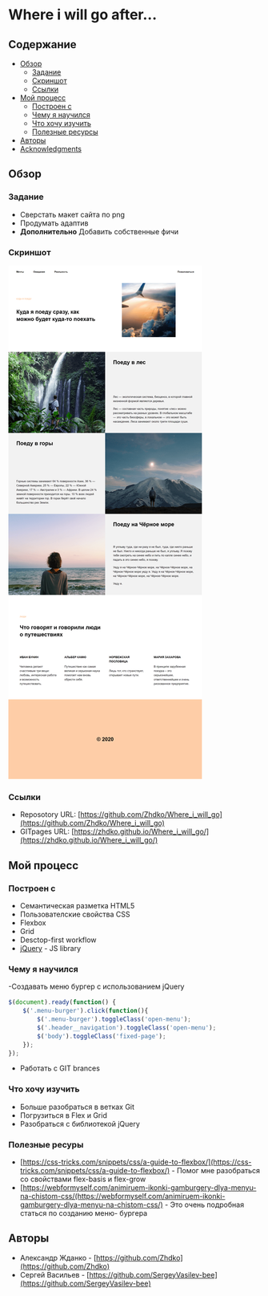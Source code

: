 # Where i will go after...

## Содержание

- [Обзор](#Обзор)
  - [Задание](#Задание)
  - [Скриншот](#Скриншот)
  - [Ссылки](#Ссылки)
- [Мой процесс](#Мой-процесс)
  - [Построен с](#Построен-с)
  - [Чему я научился](#Чему-я-научился)
  - [Что хочу изучить](#Что-хочу-изучить)
  - [Полезные ресурсы](#Полезные-ресурсы)
- [Авторы](#Авторы)
- [Acknowledgments](#acknowledgments)

## Обзор

### Задание

- Сверстать макет сайта по png
- Продумать адаптив
- **Дополнительно** Добавить собственные фичи

### Скриншот

![](./images/sreenshot_page.png)

### Ссылки

- Reposotory URL: [https://github.com/Zhdko/Where_i_will_go](https://github.com/Zhdko/Where_i_will_go)
- GITpages URL: [https://zhdko.github.io/Where_i_will_go/](https://zhdko.github.io/Where_i_will_go/)

## Мой процесс

### Построен с

- Семантическая разметка HTML5
- Пользователские свойства CSS
- Flexbox
- Grid
- Desctop-first workflow
- [jQuery](https://jquery.com/) - JS library

### Чему я научился

  -Создавать меню бургер с использованием jQuery
```js
$(document).ready(function() {
	$('.menu-burger').click(function(){
        $('.menu-burger').toggleClass('open-menu');
        $('.header__navigation').toggleClass('open-menu');
        $('body').toggleClass('fixed-page');
	});
});
```
  - Работать с GIT brances

### Что хочу изучить

  - Больше разобраться в ветках Git
  - Погрузиться в Flex и Grid
  - Разобраться с библиотекой jQuery

### Полезные ресуры

- [https://css-tricks.com/snippets/css/a-guide-to-flexbox/](https://css-tricks.com/snippets/css/a-guide-to-flexbox/) - Помог мне разобраться со свойствами flex-basis и flex-grow
- [https://webformyself.com/animiruem-ikonki-gamburgery-dlya-menyu-na-chistom-css/(https://webformyself.com/animiruem-ikonki-gamburgery-dlya-menyu-na-chistom-css/) - Это очень подробная статься по созданию меню- бургера

## Авторы

- Александр Жданко - [https://github.com/Zhdko](https://github.com/Zhdko)
- Сергей Васильев - [https://github.com/SergeyVasilev-bee](https://github.com/SergeyVasilev-bee)

